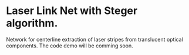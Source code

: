 # Laser Link Net with Steger algorithm.

Network for centerline extraction of laser stripes from translucent optical components.
The code demo will be comming soon.
